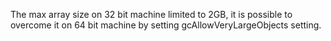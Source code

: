 The max array size on 32 bit machine limited to 2GB, it is possible to overcome it on 64 bit machine by setting gcAllowVeryLargeObjects setting. 